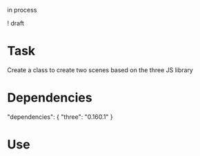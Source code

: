 in process

! draft

# Task

Create a class to create two scenes based on the three JS library

# Dependencies

"dependencies": {
    "three": "0.160.1"
}

# Use
